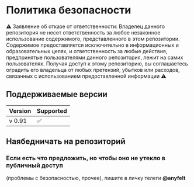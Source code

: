 # Политика безопасности

⚠️ Заявление об отказе от ответственности: Владелец данного репозитория не несет ответственность за любое незаконное использование содержимого, представленного в этом репозитории. Содержимое предоставляется исключительно в информационных и образовательных целях, и ответственность за любые действия, предпринятые пользователями данного репозитория, лежит на самих пользователях. Получая доступ к этому репозиторию, вы соглашаетесь оградить его владельца от любых претензий, убытков или расходов, связанных с использованием предоставленной информации ⚠️

## Поддерживаемые версии

| Version | Supported          |
| ------- | ------------------ |
| v 0.91  | :white_check_mark: |

## Наябедничать на репозиторий


### Если есть что предложить, но чтобы оно не утекло в публичный доступ
(проблемы с безопасностью, прочее), пишите в личку телеги **@anyfelt**

